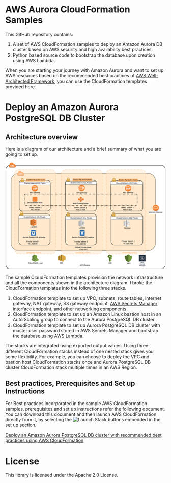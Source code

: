 # AWS Aurora CloudFormation Samples


This GitHub repository contains:

1. A set of AWS CloudFormation samples to deploy an Amazon Aurora DB cluster based on AWS security and high availability best practices.
2. Python based source code to bootstrap the database upon creation using AWS Lambda.

When you are starting your journey with Amazon Aurora and want to set up AWS resources based on the recommended best practices of [AWS Well-Architected Framework](https://docs.aws.amazon.com/wellarchitected/latest/userguide/intro.html#waf), you can use the CloudFormation templates provided here. 

# Deploy an Amazon Aurora PostgreSQL DB Cluster

## Architecture overview

Here is a diagram of our architecture and a brief summary of what you are going to set up.

![](media/AWS-Aurora-Architecture.png)

The sample CloudFormation templates provision the network infrastructure and all the components shown in the architecture diagram. I broke the CloudFormation templates into the following three stacks.

1.	CloudFormation template to set up VPC, subnets, route tables, internet gateway, NAT gateway, S3 gateway endpoint, [AWS Secrets Manager](https://aws.amazon.com/secrets-manager/) interface endpoint, and other networking components.
2.	CloudFormation template to set up an Amazon Linux bastion host in an Auto Scaling group to connect to the Aurora PostgreSQL DB cluster.
3.	CloudFormation template to set up Aurora PostgreSQL DB cluster with master user password stored in AWS Secrets Manager and bootstrap the database using [AWS Lambda](http://aws.amazon.com/lambda).

The stacks are integrated using exported output values. Using three different CloudFormation stacks instead of one nested stack gives you some flexibility. For example, you can choose to deploy the VPC and bastion host CloudFormation stacks once and Aurora PostgreSQL DB cluster CloudFormation stack multiple times in an AWS Region.

## Best practices, Prerequisites and Set up Instructions

For Best practices incorporated in the sample AWS CloudFormation samples, prerequisites and set up instructions refer the following document. You can download this document and then launch AWS CloudFormation directly from it, by selecting the ![Launch Stack](https://s3.amazonaws.com/cloudformation-examples/cloudformation-launch-stack.png) buttons embedded in the set up section.

[Deploy an Amazon Aurora PostgreSQL DB cluster with recommended best practices using AWS CloudFormation](Instructions/Deploy%20an%20Amazon%20Aurora%20PostgreSQL%20DB%20cluster%20with%20recommended%20best%20practices%20using%20AWS%20CloudFormation.pdf)


# License

This library is licensed under the Apache 2.0 License. 
